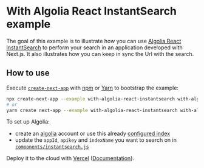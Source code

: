 # With Algolia React InstantSearch example

The goal of this example is to illustrate how you can use [Algolia React InstantSearch](https://community.algolia.com/react-instantsearch/) to perform your search in an application developed with Next.js. It also illustrates how you can keep in sync the Url with the search.

## How to use

Execute [`create-next-app`](https://github.com/vercel/next.js/tree/canary/packages/create-next-app) with [npm](https://docs.npmjs.com/cli/init) or [Yarn](https://yarnpkg.com/lang/en/docs/cli/create/) to bootstrap the example:

```bash
npx create-next-app --example with-algolia-react-instantsearch with-algolia-react-instantsearch-app
# or
yarn create next-app --example with-algolia-react-instantsearch with-algolia-react-instantsearch-app
```

To set up Algolia:

- create an [algolia](https://www.algolia.com/) account or use this already [configured index](https://community.algolia.com/react-instantsearch/Getting_started.html#before-we-start)
- update the `appId`, `apikey` and `indexName` you want to search on in [`components/instantsearch.js`](components/instantsearch.js)

Deploy it to the cloud with [Vercel](https://vercel.com/import?filter=next.js&utm_source=github&utm_medium=readme&utm_campaign=next-example) ([Documentation](https://nextjs.org/docs/deployment)).
